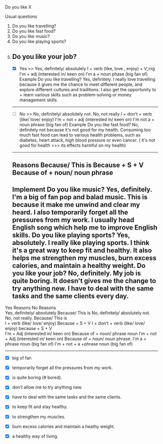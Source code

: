 Do you like X

Usual questions

1. Do you like travelling?
2. Do you like fast food?
3. Do you like music?
4. Do you like playing sports?
5. Do you like your job?
   ---
   - [x] Yes >> Yes, definitely/ absolutely
   I + verb (like, love , enjoy) + V_ing
   I'm + adj (interested in/ keen on)
   I'm a  + noun  phase (big fan of)
   Example
   Do you like travelling?
   Yes, definitely. I really love travelling because it gives me the chance to meet different people, and explore different cultures and traditions. 
   I also get the opportunity to + learn various skills such as problem-solving or money management skills.
   ---
   - [ ] No >> No, definitely/ absolutely not. No, not really
   I + don't + verb (like/ love/ enjoy)
   I'm + not + adj (interested in/ keen on)
   I'm not a + noun phrase  (big fan of)
   Example
   Do you like fast food?
   No, definitely not because it's not good for my health. Consuming too much fast food can lead to various health problems, such as diabetes, heart attack, high blood pressure or even cancer.
   ( it's not good for health >>> its effects harmful on my health)
   ---
   Reasons
   Because/ This is
   Because + S + V
   Because of + noun/ noun phrase
   ---
   Implement
   Do you like music? 
   Yes, definitely. I'm a big of fan pop and balad music. This is because it make me unwind and clear my heard. I also temporarily forget all the pressures from my work. I usually head English song which help me to improve English skills. 
   Do you like playing sports? 
   Yes, absolutely. I really like playing sports. I think it's a great way to keep fit and healthy. It also helps me strengthen my muscles, burn excess calories, and maintain a healthy weight.
   Do you like your job?
   No, definitely. My job is quite boring. It doesn't  gives me the change to try anything new.  I have to deal with the same tasks and the same clients every day.
   ---

  Yes                               	           Reasons            	                   No                   	            Reasons            
  Yes, definitely/ absolutely       	       Because/ This is       	No, definitely/ absolutely not.<br />No, not really.	       Because/ This is        
  I + verb (like/ love/ enjoy)      	       Because + S + V        	  I + don't + verb (like/ love/ enjoy)  	        because + S + V        
  I'm + Adj (interested in/ keen on)	Because of + noun/ phrase noun	I'm + not + Adj (interested in/ keen on)	Because of + noun/ noun phrase.
  I'm a + phrase noun (big fan of)  	                              	I'm + not + a +phrase noun (big fan of) 	                               

---

- [x] big of fan 
- [x] temporarily forget all the pressures from my work.
- [x] is quite boring (# bored).
- [x] don't allow me to try anything new.
- [x] have to deal with the same tasks and the same clients.
- [x]  to keep fit and stay healthy. 
- [x] to strengthen my muscles.
- [x] burn excess calories and maintain a heathy weight.
- [x] a healthy way of living.


